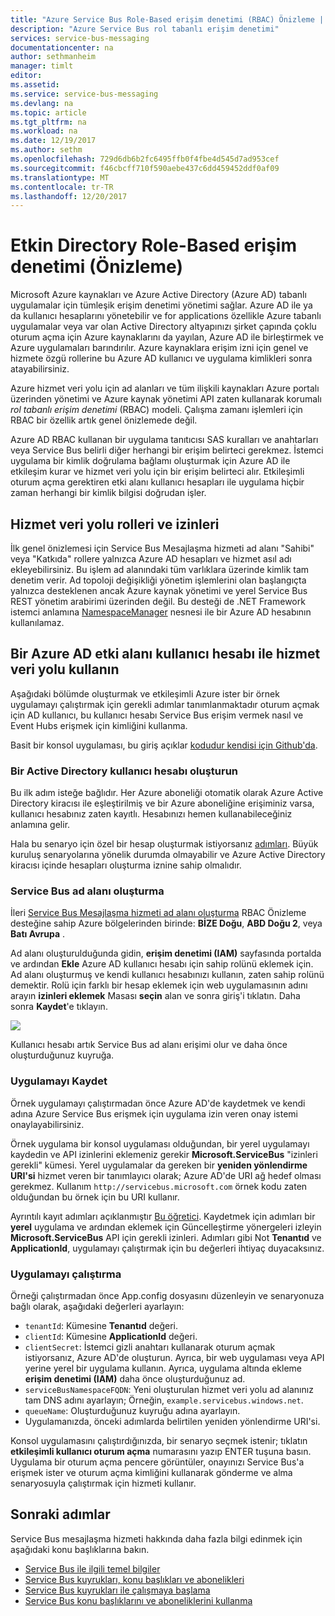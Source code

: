 ```yaml
---
title: "Azure Service Bus Role-Based erişim denetimi (RBAC) Önizleme | Microsoft Docs"
description: "Azure Service Bus rol tabanlı erişim denetimi"
services: service-bus-messaging
documentationcenter: na
author: sethmanheim
manager: timlt
editor: 
ms.assetid: 
ms.service: service-bus-messaging
ms.devlang: na
ms.topic: article
ms.tgt_pltfrm: na
ms.workload: na
ms.date: 12/19/2017
ms.author: sethm
ms.openlocfilehash: 729d6db6b2fc6495ffb0f4fbe4d545d7ad953cef
ms.sourcegitcommit: f46cbcff710f590aebe437c6dd459452ddf0af09
ms.translationtype: MT
ms.contentlocale: tr-TR
ms.lasthandoff: 12/20/2017
---
```

# <a name="active-directory-role-based-access-control-preview"></a>Etkin Directory Role-Based erişim denetimi (Önizleme)

Microsoft Azure kaynakları ve Azure Active Directory (Azure AD) tabanlı uygulamalar için tümleşik erişim denetimi yönetimi sağlar. Azure AD ile ya da kullanıcı hesaplarını yönetebilir ve for applications özellikle Azure tabanlı uygulamalar veya var olan Active Directory altyapınızı şirket çapında çoklu oturum açma için Azure kaynaklarını da yayılan, Azure AD ile birleştirmek ve Azure uygulamaları barındırılır. Azure kaynaklara erişim izni için genel ve hizmete özgü rollerine bu Azure AD kullanıcı ve uygulama kimlikleri sonra atayabilirsiniz.

Azure hizmet veri yolu için ad alanları ve tüm ilişkili kaynakları Azure portalı üzerinden yönetimi ve Azure kaynak yönetimi API zaten kullanarak korumalı *rol tabanlı erişim denetimi* (RBAC) modeli. Çalışma zamanı işlemleri için RBAC bir özellik artık genel önizlemede değil. 

Azure AD RBAC kullanan bir uygulama tanıtıcısı SAS kuralları ve anahtarları veya Service Bus belirli diğer herhangi bir erişim belirteci gerekmez. İstemci uygulama bir kimlik doğrulama bağlamı oluşturmak için Azure AD ile etkileşim kurar ve hizmet veri yolu için bir erişim belirteci alır. Etkileşimli oturum açma gerektiren etki alanı kullanıcı hesapları ile uygulama hiçbir zaman herhangi bir kimlik bilgisi doğrudan işler.

## <a name="service-bus-roles-and-permissions"></a>Hizmet veri yolu rolleri ve izinleri

İlk genel önizlemesi için Service Bus Mesajlaşma hizmeti ad alanı "Sahibi" veya "Katkıda" rollere yalnızca Azure AD hesapları ve hizmet asıl adı ekleyebilirsiniz. Bu işlem ad alanındaki tüm varlıklara üzerinde kimlik tam denetim verir. Ad topoloji değişikliği yönetim işlemlerini olan başlangıçta yalnızca desteklenen ancak Azure kaynak yönetimi ve yerel Service Bus REST yönetim arabirimi üzerinden değil. Bu desteği de .NET Framework istemci anlamına [NamespaceManager](/dotnet/api/microsoft.servicebus.namespacemanager) nesnesi ile bir Azure AD hesabının kullanılamaz.  

## <a name="use-service-bus-with-an-azure-ad-domain-user-account"></a>Bir Azure AD etki alanı kullanıcı hesabı ile hizmet veri yolu kullanın

Aşağıdaki bölümde oluşturmak ve etkileşimli Azure ister bir örnek uygulamayı çalıştırmak için gerekli adımlar tanımlanmaktadır oturum açmak için AD kullanıcı, bu kullanıcı hesabı Service Bus erişim vermek nasıl ve Event Hubs erişmek için kimliğini kullanma. 

Basit bir konsol uygulaması, bu giriş açıklar [kodudur kendisi için Github'da](https://github.com/Azure/azure-service-bus/tree/master/samples/DotNet/Microsoft.ServiceBus.Messaging/RoleBasedAccessControl).

### <a name="create-an-active-directory-user-account"></a>Bir Active Directory kullanıcı hesabı oluşturun

Bu ilk adım isteğe bağlıdır. Her Azure aboneliği otomatik olarak Azure Active Directory kiracısı ile eşleştirilmiş ve bir Azure aboneliğine erişiminiz varsa, kullanıcı hesabınız zaten kayıtlı. Hesabınızı hemen kullanabileceğiniz anlamına gelir. 

Hala bu senaryo için özel bir hesap oluşturmak istiyorsanız [adımları](../automation/automation-create-aduser-account.md). Büyük kuruluş senaryolarına yönelik durumda olmayabilir ve Azure Active Directory kiracısı içinde hesapları oluşturma iznine sahip olmalıdır.

### <a name="create-a-service-bus-namespace"></a>Service Bus ad alanı oluşturma

İleri [Service Bus Mesajlaşma hizmeti ad alanı oluşturma](service-bus-create-namespace-portal.md) RBAC Önizleme desteğine sahip Azure bölgelerinden birinde: **BİZE Doğu**, **ABD Doğu 2**, veya **Batı Avrupa** . 

Ad alanı oluşturulduğunda gidin, **erişim denetimi (IAM)** sayfasında portalda ve ardından **Ekle** Azure AD kullanıcı hesabı için sahip rolünü eklemek için. Ad alanı oluşturmuş ve kendi kullanıcı hesabınızı kullanın, zaten sahip rolünü demektir. Rolü için farklı bir hesap eklemek için web uygulamasının adını arayın **izinleri eklemek** Masası **seçin** alan ve sonra giriş'i tıklatın. Daha sonra **Kaydet**'e tıklayın.

![](./media/service-bus-role-based-access-control/rbac1.PNG)

Kullanıcı hesabı artık Service Bus ad alanı erişimi olur ve daha önce oluşturduğunuz kuyruğa.
 
### <a name="register-the-application"></a>Uygulamayı Kaydet

Örnek uygulamayı çalıştırmadan önce Azure AD'de kaydetmek ve kendi adına Azure Service Bus erişmek için uygulama izin veren onay istemi onaylayabilirsiniz. 

Örnek uygulama bir konsol uygulaması olduğundan, bir yerel uygulamayı kaydedin ve API izinlerini eklemeniz gerekir **Microsoft.ServiceBus** "izinleri gerekli" kümesi. Yerel uygulamalar da gereken bir **yeniden yönlendirme URI'si** hizmet veren bir tanımlayıcı olarak; Azure AD'de URI ağ hedef olması gerekmez. Kullanım `http://servicebus.microsoft.com` örnek kodu zaten olduğundan bu örnek için bu URI kullanır.

Ayrıntılı kayıt adımları açıklanmıştır [Bu öğretici](../active-directory/develop/active-directory-integrating-applications.md). Kaydetmek için adımları bir **yerel** uygulama ve ardından eklemek için Güncelleştirme yönergeleri izleyin **Microsoft.ServiceBus** API için gerekli izinleri. Adımları gibi Not **Tenantıd** ve **ApplicationId**, uygulamayı çalıştırmak için bu değerleri ihtiyaç duyacaksınız.

### <a name="run-the-app"></a>Uygulamayı çalıştırma

Örneği çalıştırmadan önce App.config dosyasını düzenleyin ve senaryonuza bağlı olarak, aşağıdaki değerleri ayarlayın:

- `tenantId`: Kümesine **Tenantıd** değeri.
- `clientId`: Kümesine **ApplicationId** değeri. 
- `clientSecret`: İstemci gizli anahtarı kullanarak oturum açmak istiyorsanız, Azure AD'de oluşturun. Ayrıca, bir web uygulaması veya API yerine yerel bir uygulama kullanın. Ayrıca, uygulama altında ekleme **erişim denetimi (IAM)** daha önce oluşturduğunuz ad.
- `serviceBusNamespaceFQDN`: Yeni oluşturulan hizmet veri yolu ad alanınız tam DNS adını ayarlayın; Örneğin, `example.servicebus.windows.net`.
- `queueName`: Oluşturduğunuz kuyruğu adına ayarlayın.
- Uygulamanızda, önceki adımlarda belirtilen yeniden yönlendirme URI'si.
 
Konsol uygulamasını çalıştırdığınızda, bir senaryo seçmek istenir; tıklatın **etkileşimli kullanıcı oturum açma** numarasını yazıp ENTER tuşuna basın. Uygulama bir oturum açma pencere görüntüler, onayınızı Service Bus'a erişmek ister ve oturum açma kimliğini kullanarak gönderme ve alma senaryosuyla çalıştırmak için hizmeti kullanır.

## <a name="next-steps"></a>Sonraki adımlar

Service Bus mesajlaşma hizmeti hakkında daha fazla bilgi edinmek için aşağıdaki konu başlıklarına bakın.

* [Service Bus ile ilgili temel bilgiler](service-bus-fundamentals-hybrid-solutions.md)
* [Service Bus kuyrukları, konu başlıkları ve abonelikleri](service-bus-queues-topics-subscriptions.md)
* [Service Bus kuyrukları ile çalışmaya başlama](service-bus-dotnet-get-started-with-queues.md)
* [Service Bus konu başlıklarını ve aboneliklerini kullanma](service-bus-dotnet-how-to-use-topics-subscriptions.md)